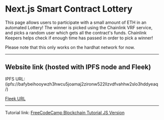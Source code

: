 # Next.js Smart Contract Lottery

This page allows users to participate with a small amount of ETH in an automated Lottery! The winner is picked using the Chainlink VRF service, and picks a random user which gets all the contract's funds. Chainlink Keepers helps check if enough time has passed in order to pick a winner!

Please note that this only works on the hardhat network for now.

---

## Website link (hosted with IPFS node and Fleek)

IPFS URL: (ipfs://bafybeihooywzh3hwcu5joamaj2zironw522llzvdfvahhw2slo3hddyeaq/)

[Fleek URL](https://soft-smoke-8642.on.fleek.co/)

---

Tutorial link: [FreeCodeCamp Blockchain Tutorial JS Version](https://www.youtube.com/watch?v=gyMwXuJrbJQ&t=79415s)
